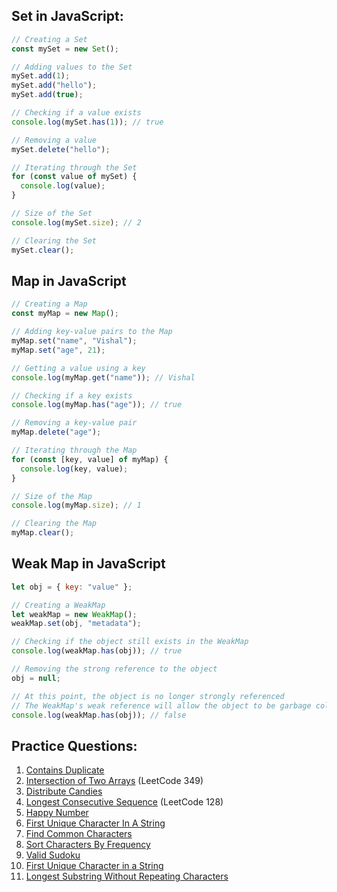 ## Set in JavaScript:

```javascript
// Creating a Set
const mySet = new Set();

// Adding values to the Set
mySet.add(1);
mySet.add("hello");
mySet.add(true);

// Checking if a value exists
console.log(mySet.has(1)); // true

// Removing a value
mySet.delete("hello");

// Iterating through the Set
for (const value of mySet) {
  console.log(value);
}

// Size of the Set
console.log(mySet.size); // 2

// Clearing the Set
mySet.clear();
```

## Map in JavaScript

```javascript
// Creating a Map
const myMap = new Map();

// Adding key-value pairs to the Map
myMap.set("name", "Vishal");
myMap.set("age", 21);

// Getting a value using a key
console.log(myMap.get("name")); // Vishal

// Checking if a key exists
console.log(myMap.has("age")); // true

// Removing a key-value pair
myMap.delete("age");

// Iterating through the Map
for (const [key, value] of myMap) {
  console.log(key, value);
}

// Size of the Map
console.log(myMap.size); // 1

// Clearing the Map
myMap.clear();
```

## Weak Map in JavaScript

```javascript
let obj = { key: "value" };

// Creating a WeakMap
let weakMap = new WeakMap();
weakMap.set(obj, "metadata");

// Checking if the object still exists in the WeakMap
console.log(weakMap.has(obj)); // true

// Removing the strong reference to the object
obj = null;

// At this point, the object is no longer strongly referenced
// The WeakMap's weak reference will allow the object to be garbage collected
console.log(weakMap.has(obj)); // false
```

## Practice Questions:

1. [Contains Duplicate](https://leetcode.com/problems/contains-duplicate/)
2. [Intersection of Two Arrays](https://leetcode.com/problems/intersection-of-two-arrays/) (LeetCode 349)
3. [Distribute Candies](https://leetcode.com/problems/distribute-candies/)
4. [Longest Consecutive Sequence](https://leetcode.com/problems/longest-consecutive-sequence/) (LeetCode 128)
5. [Happy Number](https://leetcode.com/problems/happy-number/)
6. [First Unique Character In A String](https://leetcode.com/problems/first-unique-character-in-a-string/)
7. [Find Common Characters](https://leetcode.com/problems/find-common-characters/)
8. [Sort Characters By Frequency](https://leetcode.com/problems/sort-characters-by-frequency/)
9. [Valid Sudoku](https://leetcode.com/problems/valid-sudoku/)
10. [First Unique Character in a String](https://leetcode.com/problems/first-unique-character-in-a-string/)
11. [Longest Substring Without Repeating Characters](https://leetcode.com/problems/longest-substring-without-repeating-characters/)

